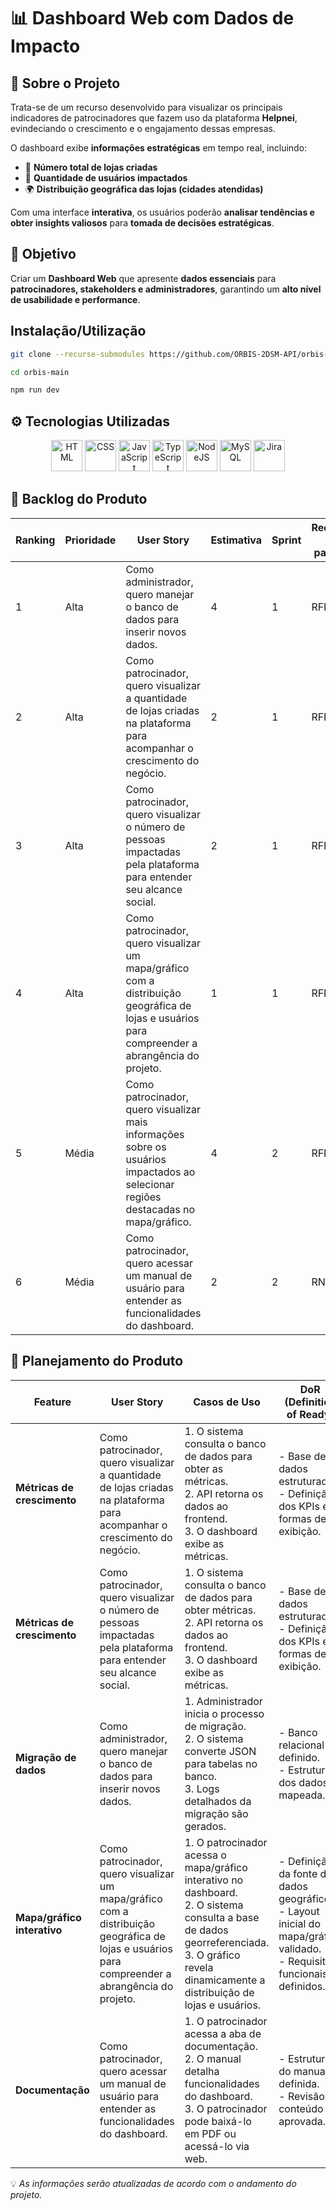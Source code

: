 # 📊 Dashboard Web com Dados de Impacto


## 📖 Sobre o Projeto
Trata-se de um recurso desenvolvido para visualizar os principais indicadores de patrocinadores que fazem uso da plataforma **Helpnei**, evindeciando o crescimento e o engajamento dessas empresas.

O dashboard exibe **informações estratégicas** em tempo real, incluindo:

- 📌 **Número total de lojas criadas**
- 👥 **Quantidade de usuários impactados**
- 🌍 **Distribuição geográfica das lojas (cidades atendidas)**

Com uma interface **interativa**, os usuários poderão **analisar tendências e obter insights valiosos** para **tomada de decisões estratégicas**.


## 🎯 Objetivo

Criar um **Dashboard Web** que apresente **dados essenciais** para **patrocinadores, stakeholders e administradores**, garantindo um **alto nível de usabilidade e performance**.

## Instalação/Utilização
```sh
git clone --recurse-submodules https://github.com/ORBIS-2DSM-API/orbis-main.git
```
```sh
cd orbis-main
```
```sh
npm run dev
```

## ⚙️ Tecnologias Utilizadas

<p align="center">
  <img src="https://cdn.jsdelivr.net/gh/devicons/devicon/icons/html5/html5-original.svg" alt="HTML" width="50"/>
  <img src="https://cdn.jsdelivr.net/gh/devicons/devicon/icons/css3/css3-original.svg" alt="CSS" width="50"/>
  <img src="https://cdn.jsdelivr.net/gh/devicons/devicon/icons/javascript/javascript-original.svg" alt="JavaScript" width="50"/>
  <img src="https://cdn.jsdelivr.net/gh/devicons/devicon/icons/typescript/typescript-original.svg" alt="TypeScript" width="50"/>
  <img src="https://cdn.jsdelivr.net/gh/devicons/devicon/icons/nodejs/nodejs-original.svg" alt="NodeJS" width="50"/>
  <img src="https://cdn.jsdelivr.net/gh/devicons/devicon/icons/mysql/mysql-original.svg" alt="MySQL" width="50"/>
  <img src="https://cdn.jsdelivr.net/gh/devicons/devicon/icons/jira/jira-original.svg" alt="Jira" width="50"/>
</p>


## 📌 Backlog do Produto

| Ranking | Prioridade | User Story | Estimativa | Sprint | Requisito do parceiro |
|---------|-----------|------------|------------|--------|------------------------|
| 1       | Alta      | Como administrador, quero manejar o banco de dados para inserir novos dados. | 4 | 1 | RFP - 1 |
| 2       | Alta      | Como patrocinador, quero visualizar a quantidade de lojas criadas na plataforma para acompanhar o crescimento do negócio. | 2 | 1 | RFP - 2 |
| 3       | Alta      | Como patrocinador, quero visualizar o número de pessoas impactadas pela plataforma para entender seu alcance social. | 2 | 1 | RFP - 3 |
| 4       | Alta      | Como patrocinador, quero visualizar um mapa/gráfico com a distribuição geográfica de lojas e usuários para compreender a abrangência do projeto. | 1 | 1 | RFP - 4 |
| 5       | Média     | Como patrocinador, quero visualizar mais informações sobre os usuários impactados ao selecionar regiões destacadas no mapa/gráfico. | 4 | 2 | RFP - 4 |
| 6       | Média     | Como patrocinador, quero acessar um manual de usuário para entender as funcionalidades do dashboard. | 2 | 2 | RNFP - 1 |



## 📌 Planejamento do Produto

| **Feature**                | **User Story** | **Casos de Uso** | **DoR (Definition of Ready)** | **DoD (Definition of Done)** |
|----------------------------|---------------|------------------|-------------------------------|------------------------------|
| **Métricas de crescimento** | Como patrocinador, quero visualizar a quantidade de lojas criadas na plataforma para acompanhar o crescimento do negócio. | 1. O sistema consulta o banco de dados para obter as métricas. <br> 2. API retorna os dados ao frontend. <br> 3. O dashboard exibe as métricas. | - Base de dados estruturada. <br> - Definição dos KPIs e formas de exibição. | - Métricas implementadas e testadas. <br> - Modelos disponíveis no dashboard. |
| **Métricas de crescimento** | Como patrocinador, quero visualizar o número de pessoas impactadas pela plataforma para entender seu alcance social. | 1. O sistema consulta o banco de dados para obter métricas. <br> 2. API retorna os dados ao frontend. <br> 3. O dashboard exibe as métricas. | - Base de dados estruturada. <br> - Definição dos KPIs e formas de exibição. | - Métricas implementadas e testadas. <br> - Modelos disponíveis no dashboard. |
| **Migração de dados** | Como administrador, quero manejar o banco de dados para inserir novos dados. | 1. Administrador inicia o processo de migração. <br> 2. O sistema converte JSON para tabelas no banco. <br> 3. Logs detalhados da migração são gerados. | - Banco relacional definido. <br> - Estrutura dos dados mapeada. | - Dados migrados corretamente. <br> - Logs acessíveis ao administrador. |
| **Mapa/gráfico interativo** | Como patrocinador, quero visualizar um mapa/gráfico com a distribuição geográfica de lojas e usuários para compreender a abrangência do projeto. | 1. O patrocinador acessa o mapa/gráfico interativo no dashboard. <br> 2. O sistema consulta a base de dados georreferenciada. <br> 3. O gráfico revela dinamicamente a distribuição de lojas e usuários. <br> | - Definição da fonte de dados geográficos. <br> - Layout inicial do mapa/gráfico validado. <br> - Requisitos funcionais definidos. | - Gráfico interativo funcional. <br> - Atualização integrada e em tempo real. |
| **Documentação** | Como patrocinador, quero acessar um manual de usuário para entender as funcionalidades do dashboard. | 1. O patrocinador acessa a aba de documentação. <br> 2. O manual detalha funcionalidades do dashboard. <br> 3. O patrocinador pode baixá-lo em PDF ou acessá-lo via web. | - Estrutura do manual definida. <br> - Revisão de conteúdo aprovada. | - Documentação publicada e acessível na plataforma. |



💡 *As informações serão atualizadas de acordo com o andamento do projeto.* 


